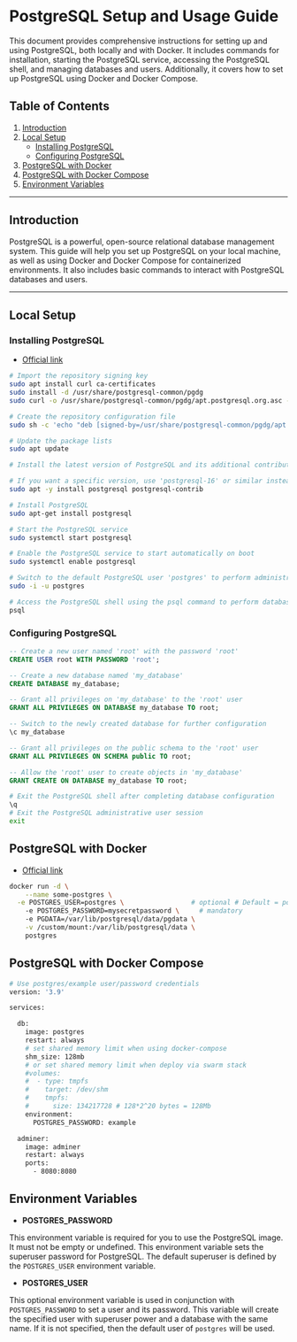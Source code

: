 # PostgreSQL Setup and Usage Guide

This document provides comprehensive instructions for setting up and using PostgreSQL, both locally and with Docker. It includes commands for installation, starting the PostgreSQL service, accessing the PostgreSQL shell, and managing databases and users. Additionally, it covers how to set up PostgreSQL using Docker and Docker Compose.

## Table of Contents

1. [Introduction](#introduction)
2. [Local Setup](#local-setup)
    - [Installing PostgreSQL](#installing-postgresql)
    - [Configuring PostgreSQL](#configuring-postgresql)
3. [PostgreSQL with Docker](#postgresql-with-docker)
4. [PostgreSQL with Docker Compose](#postgresql-with-docker-compose)
5. [Environment Variables](#environment-variables)

---

## Introduction

PostgreSQL is a powerful, open-source relational database management system. This guide will help you set up PostgreSQL on your local machine, as well as using Docker and Docker Compose for containerized environments. It also includes basic commands to interact with PostgreSQL databases and users.

---

## Local Setup

### Installing PostgreSQL

- [Official link](https://www.postgresql.org/download/)

```bash
# Import the repository signing key
sudo apt install curl ca-certificates
sudo install -d /usr/share/postgresql-common/pgdg
sudo curl -o /usr/share/postgresql-common/pgdg/apt.postgresql.org.asc --fail https://www.postgresql.org/media/keys/ACCC4CF8.asc

# Create the repository configuration file
sudo sh -c 'echo "deb [signed-by=/usr/share/postgresql-common/pgdg/apt.postgresql.org.asc] https://apt.postgresql.org/pub/repos/apt $(lsb_release -cs)-pgdg main" > /etc/apt/sources.list.d/pgdg.list'

# Update the package lists
sudo apt update

# Install the latest version of PostgreSQL and its additional contributed packages

# If you want a specific version, use 'postgresql-16' or similar instead of 'postgresql'
sudo apt -y install postgresql postgresql-contrib

# Install PostgreSQL 
sudo apt-get install postgresql 

# Start the PostgreSQL service
sudo systemctl start postgresql

# Enable the PostgreSQL service to start automatically on boot
sudo systemctl enable postgresql

# Switch to the default PostgreSQL user 'postgres' to perform administrative tasks
sudo -i -u postgres

# Access the PostgreSQL shell using the psql command to perform database operations
psql
```

### Configuring PostgreSQL

```sql
-- Create a new user named 'root' with the password 'root'
CREATE USER root WITH PASSWORD 'root';

-- Create a new database named 'my_database'
CREATE DATABASE my_database;

-- Grant all privileges on 'my_database' to the 'root' user
GRANT ALL PRIVILEGES ON DATABASE my_database TO root;

-- Switch to the newly created database for further configuration
\c my_database 

-- Grant all privileges on the public schema to the 'root' user
GRANT ALL PRIVILEGES ON SCHEMA public TO root;

-- Allow the 'root' user to create objects in 'my_database'
GRANT CREATE ON DATABASE my_database TO root;
```

```bash
# Exit the PostgreSQL shell after completing database configuration
\q
# Exit the PostgreSQL administrative user session
exit
```

## PostgreSQL with Docker

- [Official link](https://hub.docker.com/_/postgres)

```bash
docker run -d \
	--name some-postgres \
  -e POSTGRES_USER=postgres \                 # optional # Default = postgres
	-e POSTGRES_PASSWORD=mysecretpassword \     # mandatory
	-e PGDATA=/var/lib/postgresql/data/pgdata \
	-v /custom/mount:/var/lib/postgresql/data \
	postgres
```

## PostgreSQL with Docker Compose

```bash
# Use postgres/example user/password credentials
version: '3.9'

services:

  db:
    image: postgres
    restart: always
    # set shared memory limit when using docker-compose
    shm_size: 128mb
    # or set shared memory limit when deploy via swarm stack
    #volumes:
    #  - type: tmpfs
    #    target: /dev/shm
    #    tmpfs:
    #      size: 134217728 # 128*2^20 bytes = 128Mb
    environment:
      POSTGRES_PASSWORD: example

  adminer:
    image: adminer
    restart: always
    ports:
      - 8080:8080
```

## Environment Variables

- **POSTGRES_PASSWORD**

This environment variable is required for you to use the PostgreSQL image. It must not be empty or undefined. This environment variable sets the superuser password for PostgreSQL. The default superuser is defined by the `POSTGRES_USER` environment variable.

- **POSTGRES_USER**

This optional environment variable is used in conjunction with `POSTGRES_PASSWORD` to set a user and its password. This variable will create the specified user with superuser power and a database with the same name. If it is not specified, then the default user of `postgres` will be used.
